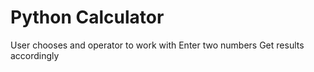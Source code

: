 # Python Calculator
User chooses and operator to work with
Enter two numbers
Get results accordingly
